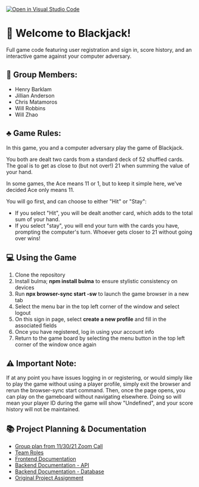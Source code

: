 [![Open in Visual Studio Code](https://classroom.github.com/assets/open-in-vscode-f059dc9a6f8d3a56e377f745f24479a46679e63a5d9fe6f495e02850cd0d8118.svg)](https://classroom.github.com/online_ide?assignment_repo_id=6367741&assignment_repo_type=AssignmentRepo)

# :wave: Welcome to Blackjack!

Full game code featuring user registration and sign in, score history, and an interactive game against your computer adversary.

## :busts_in_silhouette: Group Members:
 - Henry Barklam
 - Jillian Anderson
 - Chris Matamoros
 - Will Robbins
 - Will Zhao
 
## :clubs: Game Rules:
In this game, you and a computer adversary play the game of Blackjack. 

You both are dealt two cards from a standard deck of 52 shuffled cards. The goal is to get as close to (but not over!) 21 when summing the value of your hand. 

In some games, the Ace means 11 or 1, but to keep it simple here, we've decided Ace only means 11. 

You will go first, and can choose to either "Hit" or "Stay": 
- If you select "Hit", you will be dealt another card, which adds to the total sum of your hand. 
- If you select "stay", you will end your turn with the cards you have, prompting the computer's turn. Whoever gets closer to 21 without going over wins!

## :computer: Using the Game
1. Clone the repository
2. Install bulma; **npm install bulma** to ensure stylistic consistency on devices 
3. Run **npx browser-sync start -sw** to launch the game browser in a new tab
4. Select the menu bar in the top left corner of the window and select logout
5. On this sign in page, select **create a new profile** and fill in the associated fields
6. Once you have registered, log in using your account info
7. Return to the game board by selecting the menu button in the top left corner of the window once again

## 	:warning: Important Note:
If at any point you have issues logging in or registering, or would simply like to play the game without using a player profile, simply exit the browser and rerun the browser-sync start command. Then, once the page opens, you can play on the gameboard without navigating elsewhere. Doing so will mean your player ID during the game will show "Undefined", and your score history will not be maintained.

## :books: Project Planning & Documentation
- [Group plan from 11/30/21 Zoom Call](https://docs.google.com/document/d/1SG0G_wO2b_FupPuBlri-9gyZYCx0dGq_esMna6Z599c/edit?usp=sharing)
- [Team Roles](https://github.com/jdmar3-comp426/a99-404-not-found/blob/main/docs/project_roles.md)
- [Frontend Documentation](https://github.com/jdmar3-comp426/a99-404-not-found/blob/main/docs/UI%20documentation.md)
- [Backend Documentation - API](https://github.com/jdmar3-comp426/a99-404-not-found/blob/main/docs/API%20documentation.md)
- [Backend Documentation - Database](https://github.com/jdmar3-comp426/a99-404-not-found/blob/main/docs/database.md)
- [Original Project Assignment](https://comp426.johndmart.in/assignment/a99/)
